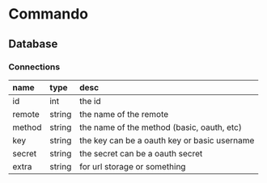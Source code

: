 # Commando

## Database

### Connections

| name   | type   | desc                                         |
|:-------|:-------|:---------------------------------------------|
| id     | int    | the id                                       |
| remote | string | the name of the remote                       |
| method | string | the name of the  method (basic, oauth, etc)  |
| key    | string | the key can be a oauth key or basic username |
| secret | string | the secret can be a oauth secret             |
| extra  | string | for url storage or something                 |
